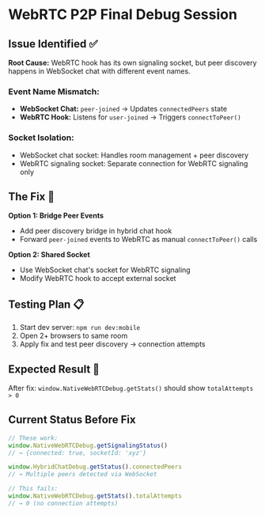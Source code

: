 # WebRTC P2P Final Debug Session

## Issue Identified ✅

**Root Cause:** WebRTC hook has its own signaling socket, but peer discovery happens in WebSocket chat with different event names.

### Event Name Mismatch:
- **WebSocket Chat:** `peer-joined` → Updates `connectedPeers` state
- **WebRTC Hook:** Listens for `user-joined` → Triggers `connectToPeer()`

### Socket Isolation:
- WebSocket chat socket: Handles room management + peer discovery
- WebRTC signaling socket: Separate connection for WebRTC signaling only

## The Fix 🔧

**Option 1: Bridge Peer Events**
- Add peer discovery bridge in hybrid chat hook
- Forward `peer-joined` events to WebRTC as manual `connectToPeer()` calls

**Option 2: Shared Socket**
- Use WebSocket chat's socket for WebRTC signaling
- Modify WebRTC hook to accept external socket

## Testing Plan 📋

1. Start dev server: `npm run dev:mobile`
2. Open 2+ browsers to same room
3. Apply fix and test peer discovery → connection attempts

## Expected Result 🎯

After fix: `window.NativeWebRTCDebug.getStats()` should show `totalAttempts > 0`

## Current Status Before Fix

```javascript
// These work:
window.NativeWebRTCDebug.getSignalingStatus()
// → {connected: true, socketId: 'xyz'}

window.HybridChatDebug.getStatus().connectedPeers 
// → Multiple peers detected via WebSocket

// This fails:
window.NativeWebRTCDebug.getStats().totalAttempts
// → 0 (no connection attempts)
```
